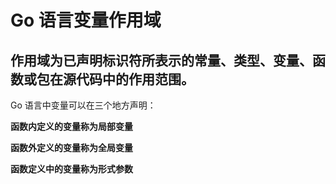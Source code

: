 # Go 语言变量作用域
## 作用域为已声明标识符所表示的常量、类型、变量、函数或包在源代码中的作用范围。

Go 语言中变量可以在三个地方声明：

**函数内定义的变量称为局部变量**

**函数外定义的变量称为全局变量**

**函数定义中的变量称为形式参数**